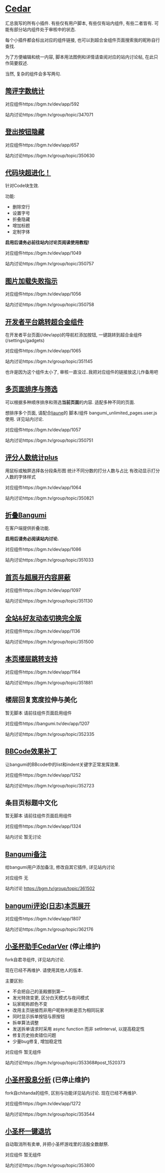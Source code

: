 # [Cedar](https://bgm.tv/user/313469)

汇总我写的所有小插件. 有些仅有用户脚本, 有些仅有站内组件, 有些二者皆有. 可能有部分站内组件处于审核中的状态.

每个小插件都会标出对应的组件链接, 也可以到超合金组件页面搜索我的昵称自行查找.

为了方便编辑和统一内容, 脚本用法图例和详情请查阅对应的站内讨论帖, 在此只作简要叙述.

当然, 复杂的组件会多写两句.

## [简评字数统计](comment_word_counter.user.js?raw=true)

对应组件https://bgm.tv/dev/app/592

站内讨论https://bgm.tv/group/topic/347071

## [登出按钮隐藏](hide_logout.user.js?raw=true)

对应组件https://bgm.tv/dev/app/657

站内讨论https://bgm.tv/group/topic/350630

## [代码块超进化！](codeblock_super_evolution.user.js?raw=true)

针对Code块生效.

功能:
* 删除空行
* 设置字号
* 折叠隐藏
* 增加标题
* 定制字体

**启用后请务必前往站内讨论页阅读使用教程!**

对应组件https://bgm.tv/dev/app/1049

站内讨论https://bgm.tv/group/topic/350757

## [图片加载失败指示](add_image_alt.user.js?raw=true)

对应组件https://bgm.tv/dev/app/1056

站内讨论https://bgm.tv/group/topic/350758

## [开发者平台跳转超合金组件](jump_to_gadgets.user.js?raw=true)

在开发者平台页面(/dev/app)的导航栏添加按钮, 一键跳转到超合金组件(/settings/gadgets)

对应组件https://bgm.tv/dev/app/1065

站内讨论https://bgm.tv/group/topic/351145

也许是因为这个组件太小了, 审核一直没过..我把对应组件的链接放这儿作备用吧

## [多页面排序与筛选](sort_and_filter_multiple_pages.user.js?raw=true)

可以根据多种顺序排序和筛选**当前页面**的内容. 适配多种不同的页面.

想排序多个页面, 请配合[liaune](https://bgm.tv/user/liaune)的 脚本/组件 bangumi_unlimited_pages.user.js 使用. 详见站内讨论.

对应组件https://bgm.tv/dev/app/1057

站内讨论https://bgm.tv/group/topic/350751

## [评分人数统计plus](count_votes.user.js?raw=true)

用鼠标或触屏选择各分段条形图
统计不同分数的打分人数与占比
有改动显示打分人数的字体样式

对应组件https://bgm.tv/dev/app/1064

站内讨论https://bgm.tv/group/topic/350821

## [折叠Bangumi](spoilerFakeBBcode.user.js?raw=true)

在客户端提供折叠功能.

**启用后请务必阅读站内讨论.**

对应组件https://bgm.tv/dev/app/1086

站内讨论https://bgm.tv/group/topic/351033

## [首页与超展开内容屏蔽](homepage_rakuen_content_blacklist.user.js?raw=true)

对应组件https://bgm.tv/dev/app/1097

站内讨论https://bgm.tv/group/topic/351130

## [全站&好友动态切换完全版](timeline_perfect_switcher.user.js?raw=true)

对应组件https://bgm.tv/dev/app/1136

站内讨论https://bgm.tv/group/topic/351500

## [本页楼层跳转支持](make_internal_link.user.js?raw=true)

对应组件https://bgm.tv/dev/app/1164

站内讨论https://bgm.tv/group/topic/351881

## 楼层回复宽度拉伸与美化

暂无脚本 请前往组件页面启用组件

对应组件https://bangumi.tv/dev/app/1207

站内讨论https://bgm.tv/group/topic/352335

## [BBCode效果补丁](BBcode_patch.user.js?raw=true)

让bangumi的BBcode中的list和indent关键字正常发挥效果.

对应组件https://bgm.tv/dev/app/1252

站内讨论https://bgm.tv/group/topic/352723

## 条目页标题中文化

暂无脚本 请前往组件页面启用组件

对应组件https://bgm.tv/dev/app/1324

站内讨论 暂无讨论

## [Bangumi备注](bgmnote.user.js?raw=true)

给bangumi用户添加备注, 修改自其它插件, 详见站内讨论

对应组件 无

站内讨论 https://bgm.tv/group/topic/361502

## [bangumi评论(日志)本页展开](blog_toggler.user.js?raw=true)

对应组件https://bgm.tv/dev/app/1807

站内讨论https://bgm.tv/group/topic/362176

## [小圣杯助手CedarVer](TinyGrail_Helper_CedarVer.user.js?raw=true) (停止维护)

fork自君寻组件, 详见站内讨论.

现在已经不再维护. 请使用其他人的版本.

主要区别:
* 不会把自己的圣殿挪到第一
* 发光特效变更, 区分白天模式与夜间模式
* 玩家昵称颜色不变
* 改用主页链接而非用户昵称判断是否为相同玩家
* 同时显示拆单按钮与原按钮
* 拆单算法调整
* 发送拆单请求时采用 async function 而非 setInterval, 以提高稳定性
* 修复历史拍卖错位问题
* 少量bug修复, 增加稳定性

对应组件 暂无组件

站内讨论https://bgm.tv/group/topic/353368#post_1520373

## [小圣杯股息分析](TinyGrail_Income_Predictor_CedarVer.user.js?raw=true) (已停止维护)

fork自chitanda的组件, 区别与功能详见站内讨论. 现在已经不再维护.

对应组件https://bgm.tv/dev/app/1272

站内讨论https://bgm.tv/group/topic/353544

## [小圣杯一键退坑](farewell_TinyGrail.user.js?raw=true)

自动取消所有卖单, 并把小圣杯游戏里的活股全数献祭.

对应组件 暂无组件

站内讨论https://bgm.tv/group/topic/353800
